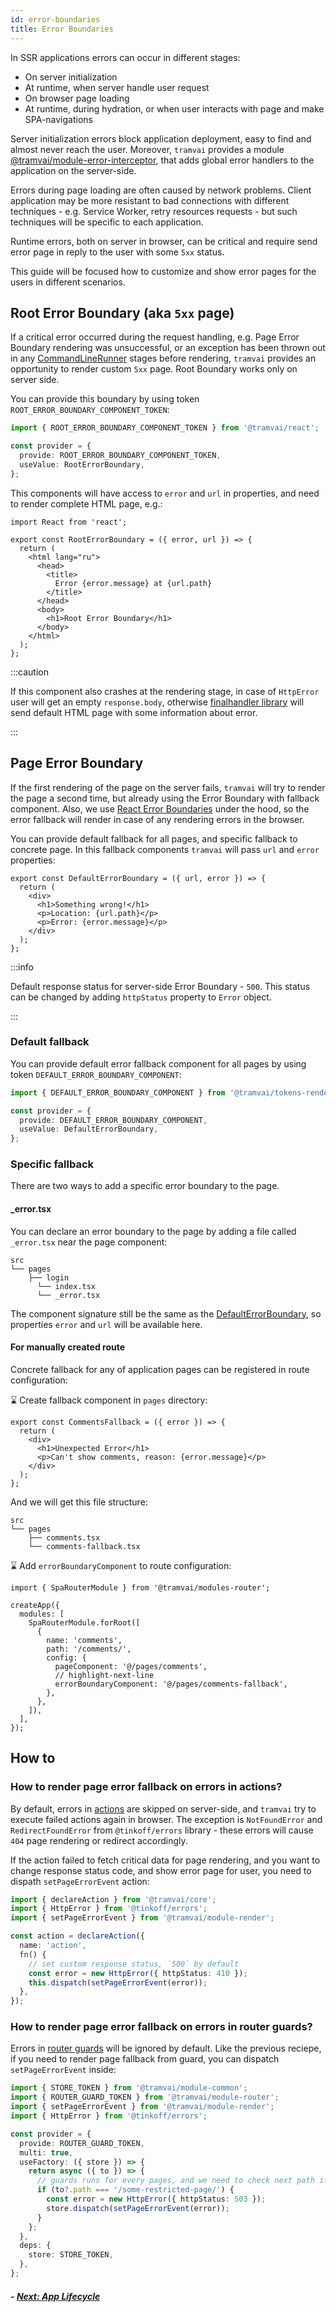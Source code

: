 ```yaml
---
id: error-boundaries
title: Error Boundaries
---
```


In SSR applications errors can occur in different stages:

- On server initialization
- At runtime, when server handle user request
- On browser page loading
- At runtime, during hydration, or when user interacts with page and make SPA-navigations

Server initialization errors block application deployment, easy to find and almost never reach the user. Moreover, `tramvai` provides a module [@tramvai/module-error-interceptor](references/modules/error-interceptor.md), that adds global error handlers to the application on the server-side.

Errors during page loading are often caused by network problems. Client application may be more resistant to bad connections with different techniques - e.g. Service Worker, retry resources requests - but such techniques will be specific to each application.

Runtime errors, both on server in browser, can be critical and require send error page in reply to the user with some `5xx` status.

This guide will be focused how to customize and show error pages for the users in different scenarios.

## Root Error Boundary (aka `5xx` page)

If a critical error occurred during the request handling, e.g. Page Error Boundary rendering was unsuccessful, or an exception has been thrown out in any [CommandLineRunner](concepts/command-line-runner.md) stages before rendering, `tramvai` provides an opportunity to render custom `5xx` page. Root Boundary works only on server side.

You can provide this boundary by using token `ROOT_ERROR_BOUNDARY_COMPONENT_TOKEN`:

```ts
import { ROOT_ERROR_BOUNDARY_COMPONENT_TOKEN } from '@tramvai/react';

const provider = {
  provide: ROOT_ERROR_BOUNDARY_COMPONENT_TOKEN,
  useValue: RootErrorBoundary,
};
```

This components will have access to `error` and `url` in properties, and need to render complete HTML page, e.g.:

```tsx title="components/RootErrorBoundary.tsx"
import React from 'react';

export const RootErrorBoundary = ({ error, url }) => {
  return (
    <html lang="ru">
      <head>
        <title>
          Error {error.message} at {url.path}
        </title>
      </head>
      <body>
        <h1>Root Error Boundary</h1>
      </body>
    </html>
  );
};
```

:::caution

If this component also crashes at the rendering stage, in case of `HttpError` user will get an empty `response.body`, otherwise [finalhandler library](https://github.com/pillarjs/finalhandler) will send default HTML page with some information about error.

:::

## Page Error Boundary

If the first rendering of the page on the server fails, `tramvai` will try to render the page a second time, but already using the Error Boundary with fallback component. Also, we use [React Error Boundaries](https://reactjs.org/docs/error-boundaries.html) under the hood, so the error fallback will render in case of any rendering errors in the browser.

You can provide default fallback for all pages, and specific fallback to concrete page. In this fallback components `tramvai` will pass `url` and `error` properties:

```tsx title="DefaultErrorBoundary.tsx"
export const DefaultErrorBoundary = ({ url, error }) => {
  return (
    <div>
      <h1>Something wrong!</h1>
      <p>Location: {url.path}</p>
      <p>Error: {error.message}</p>
    </div>
  );
};
```

:::info

Default response status for server-side Error Boundary - `500`. This status can be changed by adding `httpStatus` property to `Error` object.

:::

### Default fallback

<!-- @TODO: default fallback for file-system routing! -->

You can provide default error fallback component for all pages by using token `DEFAULT_ERROR_BOUNDARY_COMPONENT`:

```ts
import { DEFAULT_ERROR_BOUNDARY_COMPONENT } from '@tramvai/tokens-render';

const provider = {
  provide: DEFAULT_ERROR_BOUNDARY_COMPONENT,
  useValue: DefaultErrorBoundary,
};
```

### Specific fallback

There are two ways to add a specific error boundary to the page.

#### \_error.tsx

You can declare an error boundary to the page by adding a file called `_error.tsx` near the page component:

```
src
└── pages
    ├── login
      └── index.tsx
      └── _error.tsx
```

The component signature still be the same as the [DefaultErrorBoundary](#page-error-boundary), so properties `error` and `url` will be available here.

#### For manually created route

Concrete fallback for any of application pages can be registered in route configuration:

:hourglass: Create fallback component in `pages` directory:

```tsx title="pages/comments-fallback.tsx"
export const CommentsFallback = ({ error }) => {
  return (
    <div>
      <h1>Unexpected Error</h1>
      <p>Can't show comments, reason: {error.message}</p>
    </div>
  );
};
```

And we will get this file structure:

```
src
└── pages
    ├── comments.tsx
    └── comments-fallback.tsx
```

:hourglass: Add `errorBoundaryComponent` to route configuration:

```tsx
import { SpaRouterModule } from '@tramvai/modules-router';

createApp({
  modules: [
    SpaRouterModule.forRoot([
      {
        name: 'comments',
        path: '/comments/',
        config: {
          pageComponent: '@/pages/comments',
          // highlight-next-line
          errorBoundaryComponent: '@/pages/comments-fallback',
        },
      },
    ]),
  ],
});
```

## How to

### How to render page error fallback on errors in actions?

By default, errors in [actions](concepts/action.md) are skipped on server-side, and `tramvai` try to execute failed actions again in browser. The exception is `NotFoundError` and `RedirectFoundError` from `@tinkoff/errors` library - these errors will cause `404` page rendering or redirect accordingly.

If the action failed to fetch critical data for page rendering, and you want to change response status code, and show error page for user, you need to dispath `setPageErrorEvent` action:

```ts
import { declareAction } from '@tramvai/core';
import { HttpError } from '@tinkoff/errors';
import { setPageErrorEvent } from '@tramvai/module-render';

const action = declareAction({
  name: 'action',
  fn() {
    // set custom response status, `500` by default
    const error = new HttpError({ httpStatus: 410 });
    this.dispatch(setPageErrorEvent(error));
  },
});
```

### How to render page error fallback on errors in router guards?

Errors in [router guards](references/libs/router.md#router-guards) will be ignored by default. Like the previous reciepe, if you need to render page fallback from guard, you can dispatch `setPageErrorEvent` inside:

```ts
import { STORE_TOKEN } from '@tramvai/module-common';
import { ROUTER_GUARD_TOKEN } from '@tramvai/module-router';
import { setPageErrorEvent } from '@tramvai/module-render';
import { HttpError } from '@tinkoff/errors';

const provider = {
  provide: ROUTER_GUARD_TOKEN,
  multi: true,
  useFactory: ({ store }) => {
    return async ({ to }) => {
      // guards runs for every pages, and we need to check next path if want to show error only on specific routes
      if (to?.path === '/some-restricted-page/') {
        const error = new HttpError({ httpStatus: 503 });
        store.dispatch(setPageErrorEvent(error));
      }
    };
  },
  deps: {
    store: STORE_TOKEN,
  },
};
```

##### - [Next: App Lifecycle](03-features/06-app-lifecycle.md)
